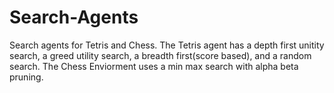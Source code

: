# Search-Agents

Search agents for Tetris and Chess. The Tetris agent has a depth first unitity search, a greed utility search, a breadth first(score based), and a random search. The Chess Enviorment uses a min max search with alpha beta pruning. 
